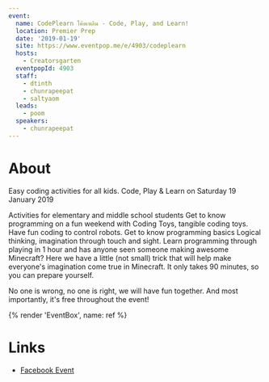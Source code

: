```yaml
---
event:
  name: CodePlearn โค้ดเพลิน - Code, Play, and Learn!
  location: Premier Prep
  date: '2019-01-19'
  site: https://www.eventpop.me/e/4903/codeplearn
  hosts:
    - Creatorsgarten
  eventpopId: 4903
  staff:
    - dtinth
    - chunrapeepat
    - saltyaom
  leads:
    - poom
  speakers:
    - chunrapeepat
---
```


# About

Easy coding activities for all kids.
Code, Play & Learn on Saturday 19 January 2019

Activities for elementary and middle school students Get to know programming on a fun weekend with Coding Toys, tangible coding toys. Have fun coding to control robots. Get to know programming basics Logical thinking, imagination through touch and sight. Learn programming through playing in 1 hour and has anyone seen someone making awesome Minecraft? Here we have a little (not small) trick that will help make everyone's imagination come true in Minecraft. It only takes 90 minutes, so you can prepare yourself.

No one is wrong, no one is right, we will have fun together. And most importantly, it's free throughout the event!

{% render 'EventBox', name: ref %}

# Links

- [Facebook Event](https://www.facebook.com/events/369429557166010/)
